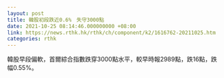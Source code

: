 ```yaml
---
layout: post
title: 韓股初段跌近0.6%　失守3000點
date: 2021-10-25 08:14:46.000000000 +08:00
link: https://news.rthk.hk/rthk/ch/component/k2/1616762-20211025.htm
categories: rthk
---
```


韓股早段偏軟，首爾綜合指數跌穿3000點水平，較早時報2989點，跌16點，跌幅0.55%。
